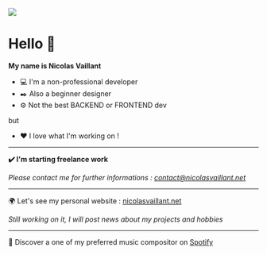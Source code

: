 ![](https://nicolasvaillant.net/in/ressources/img/thumbnail.png)

# Hello 👋

**My name is Nicolas Vaillant**
- 💻 I'm a non-professional developer
- ✒️ Also a beginner designer
- ⚙️ Not the best BACKEND or FRONTEND dev 

but

- ❤️ I love what I'm working on !

---

**✔️ I'm starting freelance work**

*Please contact me for further informations : contact@nicolasvaillant.net*

---

🌍 Let's see my personal website : [nicolasvaillant.net](https://www.nicolasvaillant.net)

*Still working on it, I will post news about my projects and hobbies*

---

🎵 Discover a one of my preferred music compositor on [Spotify](https://open.spotify.com/playlist/37i9dQZF1DZ06evO2FusBW)


<!--
**NicolasVaillant/NicolasVaillant** is a ✨ _special_ ✨ repository because its `README.md` (this file) appears on your GitHub profile.

Here are some ideas to get you started:

- 🔭 I’m currently working on ...
- 🌱 I’m currently learning ...
- 👯 I’m looking to collaborate on ...
- 🤔 I’m looking for help with ...
- 💬 Ask me about ...
- 📫 How to reach me: ...
- 😄 Pronouns: ...
- ⚡ Fun fact: ...
-->
